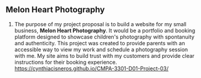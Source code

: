 ## Melon Heart Photography 
1.  The purpose of my project proposal is to build a website for my small business, **Melon Heart Photography**. It would be a portfolio and booking platform designed to showcase children's photography with spontanuity and authenticity. This project was created to provide parents with an accessible way to view my work and schedule a photography session with me. My site aims to build trust with my customers and provide clear instructions for their booking experience. 
https://cynthiacisneros.github.io/CMPA-3301-D01-Project-03/


